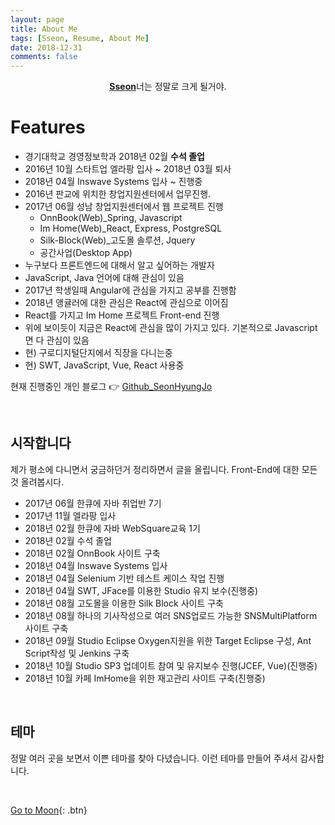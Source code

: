 ```yaml
---
layout: page
title: About Me
tags: [Sseon, Resume, About Me]
date: 2018-12-31
comments: false
---
```


<center>
    <a href="https://seonhyungjo.github.io/"><b>Sseon</b></a>너는 정말로 크게 될거야.
</center>

# Features

* 경기대학교 경영정보학과 2018년 02월 **수석 졸업**
* 2016년 10월 스타트업 엘라팡 입사 ~ 2018년 03월 퇴사
* 2018년 04월 Inswave Systems 입사 ~ 진행중
* 2016년 판교에 위치한 창업지원센터에서 업무진행.
* 2017년 06월 성남 창업지원센터에서 웹 프로젝트 진행
    * OnnBook(Web)_Spring, Javascript
    * Im Home(Web)_React, Express, PostgreSQL
    * Silk-Block(Web)_고도몰 솔루션, Jquery
    * 공간사업(Desktop App)
* 누구보다 프론트엔드에 대해서 알고 싶어하는 개발자
* JavaScript, Java 언어에 대해 관심이 있음
* 2017년 학생일때 Angular에 관심을 가지고 공부를 진행함
* 2018년 앵귤러에 대한 관심은 React에 관심으로 이어짐
* React를 가지고 Im Home 프로젝트 Front-end 진행
* 위에 보이듯이 지금은 React에 관심을 많이 가지고 있다. 기본적으로 Javascript면 다 관심이 있음
* 현) 구로디지털단지에서 직장을 다니는중
* 현) SWT, JavaScript, Vue, React 사용중

현재 진행중인 개인 블로그 :point_right: [Github_SeonHyungJo](https://seonhyungjo.github.io/)

<br>

## 시작합니다

제가 평소에 다니면서 궁금하던거 정리하면서 글을 올립니다. Front-End에 대한 모든 것 올려봅시다.

* 2017년 06월 한큐에 자바 취업반 7기
* 2017년 11월 엘라팡 입사
* 2018년 02월 한큐에 자바 WebSquare교육 1기
* 2018년 02월 수석 졸업
* 2018년 02월 OnnBook 사이트 구축
* 2018년 04월 Inswave Systems 입사
* 2018년 04월 Selenium 기반 테스트 케이스 작업 진행
* 2018년 04월 SWT, JFace를 이용한 Studio 유지 보수(진행중)
* 2018년 08월 고도몰을 이용한 Silk Block 사이트 구축
* 2018년 08월 하나의 기사작성으로 여러 SNS업로드 가능한 SNSMultiPlatform 사이트 구축
* 2018년 09월 Studio Eclipse Oxygen지원을 위한 Target Eclipse 구성, Ant Script작성 및 Jenkins 구축
* 2018년 10월 Studio SP3 업데이트 참여 및 유지보수 진행(JCEF, Vue)(진행중)
* 2018년 10월 카페 ImHome을 위한 재고관리 사이트 구축(진행중)

<br>

## 테마

정말 여러 곳을 보면서 이쁜 테마를 찾아 다녔습니다. 이런 테마를 만들어 주셔서 감사합니다.

<br>

[Go to Moon](https://github.com/TaylanTatli/Moon){: .btn}
